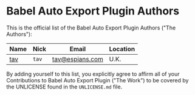 Babel Auto Export Plugin Authors
================================

This is the official list of the Babel Auto Export Plugin Authors ("The Authors"):

<!-- Please keep this listing ordered by "Nick", thanks! -->

| Name                       | Nick               | Email                    | Location       |
| -------------------------- | ------------------ | ------------------------ | -------------- |
| [tav]                      | `tav`              | tav@espians.com          | U.K.           |

By adding yourself to this list, you explicitly agree to affirm all of your
Contributions to Babel Auto Export Plugin ("The Work") to be covered by the
UNLICENSE found in the `UNLICENSE.md` file.

<!-- Please keep these links in the same order as above, thanks! -->

[tav]: https://github.com/tav
